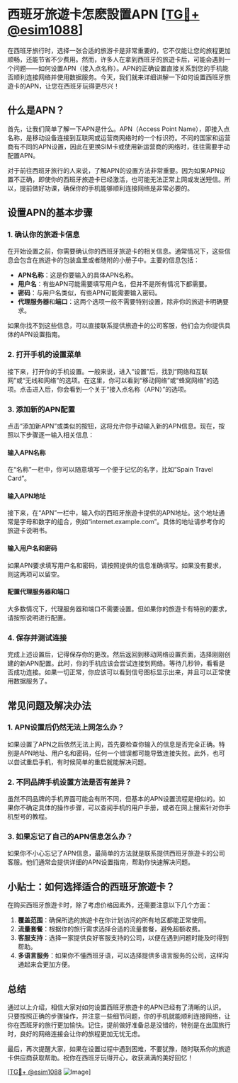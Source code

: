 # 西班牙旅遊卡怎麽設置APN [[TG💪+ @esim1088](https://t.me/s/esim1088)]

在西班牙旅行时，选择一张合适的旅游卡是非常重要的，它不仅能让您的旅程更加顺畅，还能节省不少费用。然而，许多人在拿到西班牙的旅遊卡后，可能会遇到一个问题——如何设置APN（接入点名称）。APN的正确设置直接关系到您的手机能否顺利连接网络并使用数据服务。今天，我们就来详细讲解一下如何设置西班牙旅遊卡的APN，让您在西班牙玩得更尽兴！

## 什么是APN？

首先，让我们简单了解一下APN是什么。APN（Access Point Name），即接入点名称，是移动设备连接到互联网或运营商网络时的一个标识符。不同的国家和运营商有不同的APN设置，因此在更换SIM卡或使用新运营商的网络时，往往需要手动配置APN。

对于前往西班牙旅行的人来说，了解APN的设置方法非常重要。因为如果APN设置不正确，即使你的西班牙旅遊卡已经激活，也可能无法正常上网或发送短信。所以，提前做好功课，确保你的手机能够顺利连接网络是非常必要的。

## 设置APN的基本步骤

### 1. 确认你的旅遊卡信息

在开始设置之前，你需要确认你的西班牙旅遊卡的相关信息。通常情况下，这些信息会包含在旅遊卡的包装盒里或者随附的小册子中。主要的信息包括：

- **APN名称**：这是你要输入的具体APN名称。
- **用户名**：有些APN可能需要填写用户名，但并不是所有情况下都需要。
- **密码**：与用户名类似，有些APN可能需要输入密码。
- **代理服务器**和**端口**：这两个选项一般不需要特别设置，除非你的旅遊卡明确要求。

如果你找不到这些信息，可以直接联系提供旅遊卡的公司客服，他们会为你提供具体的APN设置指南。

### 2. 打开手机的设置菜单

接下来，打开你的手机设置。一般来说，进入“设置”后，找到“网络和互联网”或“无线和网络”的选项。在这里，你可以看到“移动网络”或“蜂窝网络”的选项。点击进入后，你会看到一个关于“接入点名称（APN）”的选项。

### 3. 添加新的APN配置

点击“添加新APN”或类似的按钮，这将允许你手动输入新的APN信息。现在，按照以下步骤逐一输入相关信息：

#### 输入APN名称
在“名称”一栏中，你可以随意填写一个便于记忆的名字，比如“Spain Travel Card”。

#### 输入APN地址
接下来，在“APN”一栏中，输入你的西班牙旅遊卡提供的APN地址。这个地址通常是字母和数字的组合，例如“internet.example.com”。具体的地址请参考你的旅遊卡说明书。

#### 输入用户名和密码
如果APN要求填写用户名和密码，请按照提供的信息准确填写。如果没有要求，则这两项可以留空。

#### 配置代理服务器和端口
大多数情况下，代理服务器和端口不需要设置。但如果你的旅遊卡有特别的要求，请按照说明进行配置。

### 4. 保存并测试连接

完成上述设置后，记得保存你的更改。然后返回到移动网络设置页面，选择刚刚创建的新APN配置。此时，你的手机应该会尝试连接到网络。等待几秒钟，看看是否成功连接。如果一切正常，你应该可以看到信号图标显示出来，并且可以正常使用数据服务了。

## 常见问题及解决办法

### 1. APN设置后仍然无法上网怎么办？

如果设置了APN之后依然无法上网，首先要检查你输入的信息是否完全正确。特别是APN地址、用户名和密码，任何一个错误都可能导致连接失败。此外，也可以尝试重启手机，有时候简单的重启就能解决问题。

### 2. 不同品牌手机设置方法是否有差异？

虽然不同品牌的手机界面可能会有所不同，但基本的APN设置流程是相似的。如果你不确定具体的操作步骤，可以查阅手机的用户手册，或者在网上搜索针对你手机型号的教程。

### 3. 如果忘记了自己的APN信息怎么办？

如果你不小心忘记了APN信息，最简单的方法就是联系提供西班牙旅遊卡的公司客服。他们通常会提供详细的APN设置指南，帮助你快速解决问题。

## 小贴士：如何选择适合的西班牙旅遊卡？

在购买西班牙旅遊卡时，除了考虑价格因素外，还需要注意以下几个方面：

1. **覆盖范围**：确保所选的旅遊卡在你计划访问的所有地区都能正常使用。
2. **流量套餐**：根据你的旅行需求选择合适的流量套餐，避免超额收费。
3. **客服支持**：选择一家提供良好客服支持的公司，以便在遇到问题时能及时得到帮助。
4. **多语言服务**：如果你不懂西班牙语，可以选择提供多语言服务的公司，这样沟通起来会更加方便。

## 总结

通过以上介绍，相信大家对如何设置西班牙旅遊卡的APN已经有了清晰的认识。只要按照正确的步骤操作，并注意一些细节问题，你的手机就能顺利连接网络，让你在西班牙的旅行更加愉快。记住，提前做好准备总是没错的，特别是在出国旅行时，良好的网络连接会让你的旅程更加无忧无虑。

最后，再次提醒大家，如果在设置过程中遇到困难，不要犹豫，随时联系你的旅遊卡供应商获取帮助。祝你在西班牙玩得开心，收获满满的美好回忆！

[[TG💪+ @esim1088](https://t.me/s/esim1088) ![Image](https://i.postimg.cc/4NQfJmqS/Snipaste-2025-05-13-00-14-12.png)]